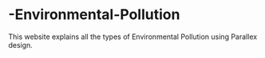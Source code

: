 # -Environmental-Pollution
This website explains all the types of Environmental Pollution using Parallex design.
